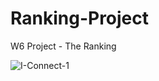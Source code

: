 # Ranking-Project
W6 Project - The Ranking

![I-Connect-1](https://user-images.githubusercontent.com/61025562/94252030-47ade500-ff1b-11ea-9031-24f9d2eb7186.jpg)